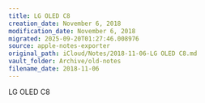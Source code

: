 ```yaml
---
title: LG OLED C8
creation_date: November 6, 2018
modification_date: November 6, 2018
migrated: 2025-09-20T01:27:46.008976
source: apple-notes-exporter
original_path: iCloud/Notes/2018-11-06-LG OLED C8.md
vault_folder: Archive/old-notes
filename_date: 2018-11-06
---
```



LG OLED C8 

